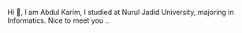 Hi 👋, I am Abdul Karim, I studied at Nurul Jadid University, majoring in Informatics.
Nice to meet you ..
